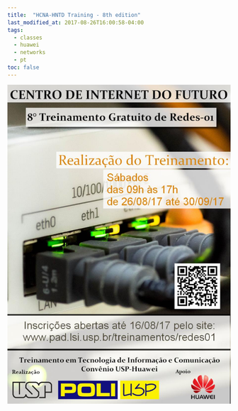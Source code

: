 ```yaml
---
title:  "HCNA-HNTD Training - 8th edition"
last_modified_at: 2017-08-26T16:00:58-04:00
tags:
  - classes
  - huawei
  - networks
  - pt
toc: false
---
```


![](/assets/images/posts/2017-08-26-hntd-08.jpeg)
